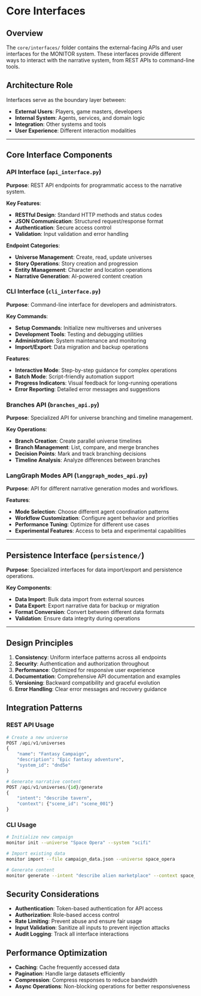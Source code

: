 # Core Interfaces

## Overview

The `core/interfaces/` folder contains the external-facing APIs and user interfaces for the MONITOR system. These interfaces provide different ways to interact with the narrative system, from REST APIs to command-line tools.

## Architecture Role

Interfaces serve as the boundary layer between:
- **External Users**: Players, game masters, developers
- **Internal System**: Agents, services, and domain logic
- **Integration**: Other systems and tools
- **User Experience**: Different interaction modalities

---

## Core Interface Components

### API Interface (`api_interface.py`)

**Purpose**: REST API endpoints for programmatic access to the narrative system.

**Key Features**:
- **RESTful Design**: Standard HTTP methods and status codes
- **JSON Communication**: Structured request/response format
- **Authentication**: Secure access control
- **Validation**: Input validation and error handling

**Endpoint Categories**:
- **Universe Management**: Create, read, update universes
- **Story Operations**: Story creation and progression
- **Entity Management**: Character and location operations
- **Narrative Generation**: AI-powered content creation

### CLI Interface (`cli_interface.py`)

**Purpose**: Command-line interface for developers and administrators.

**Key Commands**:
- **Setup Commands**: Initialize new multiverses and universes
- **Development Tools**: Testing and debugging utilities
- **Administration**: System maintenance and monitoring
- **Import/Export**: Data migration and backup operations

**Features**:
- **Interactive Mode**: Step-by-step guidance for complex operations
- **Batch Mode**: Script-friendly automation support
- **Progress Indicators**: Visual feedback for long-running operations
- **Error Reporting**: Detailed error messages and suggestions

### Branches API (`branches_api.py`)

**Purpose**: Specialized API for universe branching and timeline management.

**Key Operations**:
- **Branch Creation**: Create parallel universe timelines
- **Branch Management**: List, compare, and merge branches
- **Decision Points**: Mark and track branching decisions
- **Timeline Analysis**: Analyze differences between branches

### LangGraph Modes API (`langgraph_modes_api.py`)

**Purpose**: API for different narrative generation modes and workflows.

**Features**:
- **Mode Selection**: Choose different agent coordination patterns
- **Workflow Customization**: Configure agent behavior and priorities
- **Performance Tuning**: Optimize for different use cases
- **Experimental Features**: Access to beta and experimental capabilities

---

## Persistence Interface (`persistence/`)

**Purpose**: Specialized interfaces for data import/export and persistence operations.

**Key Components**:
- **Data Import**: Bulk data import from external sources
- **Data Export**: Export narrative data for backup or migration
- **Format Conversion**: Convert between different data formats
- **Validation**: Ensure data integrity during operations

---

## Design Principles

1. **Consistency**: Uniform interface patterns across all endpoints
2. **Security**: Authentication and authorization throughout
3. **Performance**: Optimized for responsive user experience
4. **Documentation**: Comprehensive API documentation and examples
5. **Versioning**: Backward compatibility and graceful evolution
6. **Error Handling**: Clear error messages and recovery guidance

## Integration Patterns

### REST API Usage
```python
# Create a new universe
POST /api/v1/universes
{
    "name": "Fantasy Campaign",
    "description": "Epic fantasy adventure",
    "system_id": "dnd5e"
}

# Generate narrative content
POST /api/v1/universes/{id}/generate
{
    "intent": "describe tavern",
    "context": {"scene_id": "scene_001"}
}
```

### CLI Usage
```bash
# Initialize new campaign
monitor init --universe "Space Opera" --system "scifi"

# Import existing data
monitor import --file campaign_data.json --universe space_opera

# Generate content
monitor generate --intent "describe alien marketplace" --context space_station
```

## Security Considerations

- **Authentication**: Token-based authentication for API access
- **Authorization**: Role-based access control
- **Rate Limiting**: Prevent abuse and ensure fair usage
- **Input Validation**: Sanitize all inputs to prevent injection attacks
- **Audit Logging**: Track all interface interactions

## Performance Optimization

- **Caching**: Cache frequently accessed data
- **Pagination**: Handle large datasets efficiently  
- **Compression**: Compress responses to reduce bandwidth
- **Async Operations**: Non-blocking operations for better responsiveness
